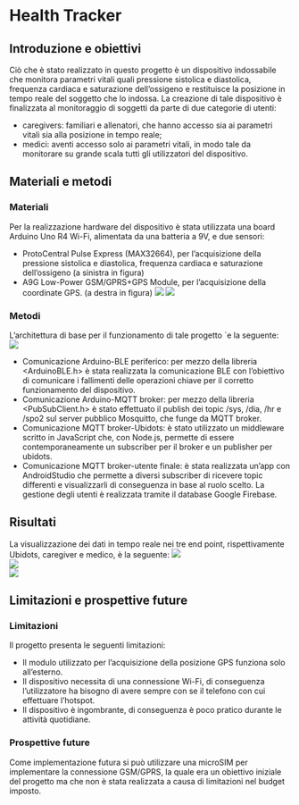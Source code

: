 # Health Tracker 
## Introduzione e obiettivi
Ciò che è stato realizzato in questo progetto è un dispositivo indossabile che monitora parametri
vitali quali pressione sistolica e diastolica, frequenza cardiaca e saturazione dell’ossigeno e restituisce la posizione in tempo reale del soggetto che lo indossa. La creazione di tale dispositivo è
finalizzata al monitoraggio di soggetti da parte di due categorie di utenti:  
- caregivers: familiari e allenatori, che hanno accesso sia ai parametri vitali sia alla posizione in tempo reale;
- medici: aventi accesso solo ai parametri vitali, in modo tale da monitorare su grande scala tutti gli utilizzatori del dispositivo.

## Materiali e metodi
### Materiali 
Per la realizzazione hardware del dispositivo è stata utilizzata una board Arduino Uno R4 Wi-Fi, alimentata da una batteria a 9V, e due sensori:  
- ProtoCentral Pulse Express (MAX32664), per l’acquisizione della pressione sistolica e diastolica, frequenza cardiaca e saturazione dell’ossigeno (a sinistra in figura)
- A9G Low-Power GSM/GPRS+GPS Module, per l’acquisizione della coordinate GPS. (a destra in figura)
![](immagini/MAX.png)
![](immagini/A9g.png)  
### Metodi 
L’architettura di base per il funzionamento di tale progetto `e la seguente:   
![](immagini/Architettura.png)  

- Comunicazione Arduino-BLE periferico: per mezzo della libreria <ArduinoBLE.h> è stata realizzata la comunicazione BLE con l’obiettivo di comunicare i fallimenti delle operazioni chiave per il corretto funzionamento del dispositivo.
- Comunicazione Arduino-MQTT broker: per mezzo della libreria <PubSubClient.h> è stato effettuato il publish dei topic /sys, /dia, /hr e /spo2 sul server pubblico Mosquitto, che funge da MQTT broker.
- Comunicazione MQTT broker-Ubidots: è stato utilizzato un middleware scritto in JavaScript che, con Node.js, permette di essere contemporaneamente un subscriber per il broker e un publisher per ubidots.
- Comunicazione MQTT broker-utente finale: è stata realizzata un’app con AndroidStudio che permette a diversi subscriber di ricevere topic differenti e visualizzarli di conseguenza in base al ruolo scelto. La gestione degli utenti è realizzata tramite il database Google Firebase.
## Risultati
La visualizzazione dei dati in tempo reale nei tre end point, rispettivamente Ubidots, caregiver e medico, è la seguente:
![](immagini/Ubidots.png)  
![](immagini/CaregiverNot.png)  
![](immagini/CaregiverNoNot.png)  
## Limitazioni e prospettive future
### Limitazioni
Il progetto presenta le seguenti limitazioni:  
- Il modulo utilizzato per l’acquisizione della posizione GPS funziona solo all’esterno.
- Il dispositivo necessita di una connessione Wi-Fi, di conseguenza l’utilizzatore ha bisogno di avere sempre con se il telefono con cui effettuare l’hotspot.
- Il dispositivo è ingombrante, di conseguenza è poco pratico durante le attività quotidiane.
### Prospettive future
Come implementazione futura si può utilizzare una microSIM per implementare la connessione GSM/GPRS, la quale era un obiettivo iniziale del progetto ma che non è stata realizzata a causa di limitazioni nel budget imposto.
